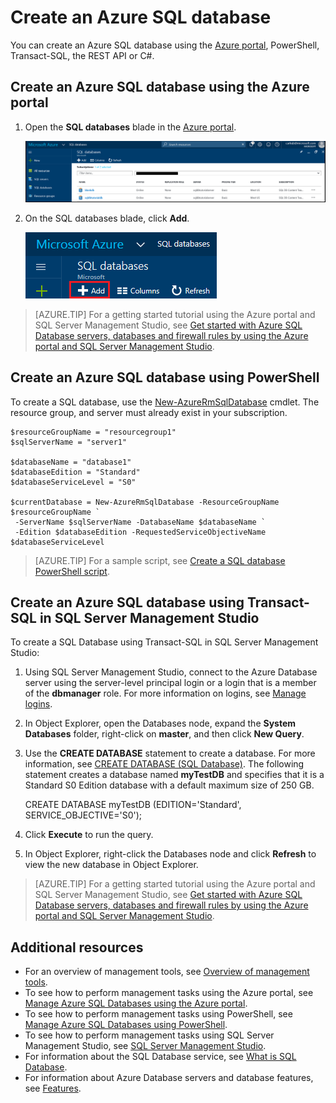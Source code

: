 <properties
    pageTitle="Create an Azure SQL database | Azure"
    description="Quick reference on how to create an Azure SQL database using the Azure portal, PowerShell, Transact-SQL."
    services="sql-database"
    documentationcenter=""
    author="CarlRabeler"
    manager="jhubbard"
    editor="" />
<tags
    ms.service="sql-database"
    ms.custom="single databases"
    ms.devlang="NA"
    ms.workload="data-management"
    ms.topic="article"
    ms.tgt_pltfrm="NA"
    ms.date="11/14/2016"
    wacn.date=""
    ms.author="carlrab" />

# Create an Azure SQL database

You can create an Azure SQL database using the [Azure portal](https://portal.azure.cn/), PowerShell, Transact-SQL, the REST API or C#. 

## Create an Azure SQL database using the Azure portal

1. Open the **SQL databases** blade in the [Azure portal](https://portal.azure.cn/). 

    ![sql databases](./media/sql-database-get-started/sql-databases.png)
2. On the SQL databases blade, click **Add**.

    ![add sql database](./media/sql-database-get-started/add-sql-database.png)

> [AZURE.TIP]
> For a getting started tutorial using the Azure portal and SQL Server Management Studio, see [Get started with Azure SQL Database servers, databases and firewall rules by using the Azure portal and SQL Server Management Studio](/documentation/articles/sql-database-get-started/).
>

## Create an Azure SQL database using PowerShell

To create a SQL database, use the [New-AzureRmSqlDatabase](https://docs.microsoft.com/powershell/resourcemanager/azurerm.sql/v2.3.0/new-azurermsqldatabase) cmdlet. The resource group, and server must already exist in your subscription. 


	$resourceGroupName = "resourcegroup1"
	$sqlServerName = "server1"

	$databaseName = "database1"
	$databaseEdition = "Standard"
	$databaseServiceLevel = "S0"

	$currentDatabase = New-AzureRmSqlDatabase -ResourceGroupName $resourceGroupName `
	 -ServerName $sqlServerName -DatabaseName $databaseName `
	 -Edition $databaseEdition -RequestedServiceObjectiveName $databaseServiceLevel

> [AZURE.TIP]
> For a sample script, see [Create a SQL database PowerShell script](/documentation/articles/sql-database-get-started-powershell/).
>

## Create an Azure SQL database using Transact-SQL in SQL Server Management Studio

To create a SQL Database using Transact-SQL in SQL Server Management Studio:

1. Using SQL Server Management Studio, connect to the Azure Database server using the server-level principal login or a login that is a member of the **dbmanager** role. For more information on logins, see [Manage logins](/documentation/articles/sql-database-manage-logins/).
2. In Object Explorer, open the Databases node, expand the **System Databases** folder, right-click on **master**, and then click **New Query**.
3. Use the **CREATE DATABASE** statement to create a database. For
  more information, see [CREATE DATABASE (SQL Database)](https://msdn.microsoft.com/zh-cn/library/dn268335.aspx). The following statement creates a database named **myTestDB** and specifies that it is a Standard S0 Edition database with a default maximum size of 250 GB.
  
      CREATE DATABASE myTestDB
      (EDITION='Standard',
       SERVICE_OBJECTIVE='S0');

4. Click **Execute** to run the query.
5. In Object Explorer, right-click the Databases node and click **Refresh** to view the new database in Object Explorer. 

> [AZURE.TIP]
> For a getting started tutorial using the Azure portal and SQL Server Management Studio, see [Get started with Azure SQL Database servers, databases and firewall rules by using the Azure portal and SQL Server Management Studio](/documentation/articles/sql-database-get-started/).
>

## Additional resources
* For an overview of management tools, see [Overview of management tools](/documentation/articles/sql-database-manage-overview/).
* To see how to perform management tasks using the Azure portal, see [Manage Azure SQL Databases using the Azure portal](/documentation/articles/sql-database-manage-portal/).
* To see how to perform management tasks using PowerShell, see [Manage Azure SQL Databases using PowerShell](/documentation/articles/sql-database-manage-powershell/).
* To see how to perform management tasks using SQL Server Management Studio, see [SQL Server Management Studio](/documentation/articles/sql-database-manage-azure-ssms/).
* For information about the SQL Database service, see [What is SQL Database](/documentation/articles/sql-database-technical-overview/). 
* For information about Azure Database servers and database features, see [Features](/documentation/articles/sql-database-features/).
